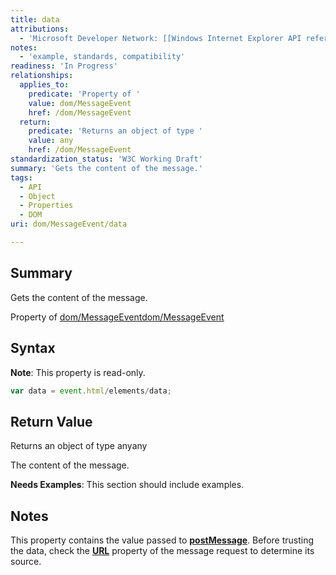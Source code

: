 ```yaml
---
title: data
attributions:
  - 'Microsoft Developer Network: [[Windows Internet Explorer API reference](http://msdn.microsoft.com/en-us/library/ie/hh828809%28v=vs.85%29.aspx) Article]'
notes:
  - 'example, standards, compatibility'
readiness: 'In Progress'
relationships:
  applies_to:
    predicate: 'Property of '
    value: dom/MessageEvent
    href: /dom/MessageEvent
  return:
    predicate: 'Returns an object of type '
    value: any
    href: /dom/MessageEvent
standardization_status: 'W3C Working Draft'
summary: 'Gets the content of the message.'
tags:
  - API
  - Object
  - Properties
  - DOM
uri: dom/MessageEvent/data

---
```

## <span>Summary</span>

Gets the content of the message.

Property of [dom/MessageEvent](/dom/MessageEvent)[dom/MessageEvent](/dom/MessageEvent)

## <span>Syntax</span>

**Note**: This property is read-only.

``` js
var data = event.html/elements/data;
```

## <span>Return Value</span>

Returns an object of type anyany

The content of the message.

**Needs Examples**: This section should include examples.

## <span>Notes</span>

This property contains the value passed to [**postMessage**](/dom/Window/postMessage). Before trusting the data, check the [**URL**](/dom/Window/URL) property of the message request to determine its source.